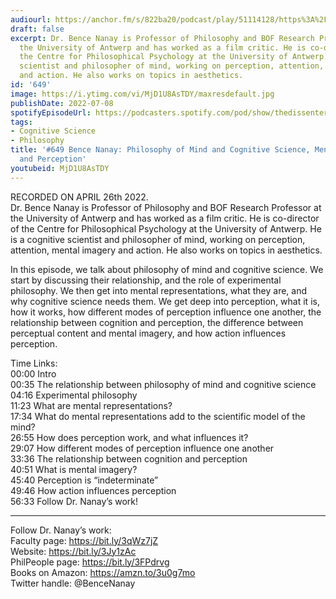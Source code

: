 ```yaml
---
audiourl: https://anchor.fm/s/822ba20/podcast/play/51114128/https%3A%2F%2Fd3ctxlq1ktw2nl.cloudfront.net%2Fstaging%2F2022-3-26%2F7fdd851b-c524-388f-6f13-107dd252dddb.m4a
draft: false
excerpt: Dr. Bence Nanay is Professor of Philosophy and BOF Research Professor at
  the University of Antwerp and has worked as a film critic. He is co-director of
  the Centre for Philosophical Psychology at the University of Antwerp. He is a cognitive
  scientist and philosopher of mind, working on perception, attention, mental imagery
  and action. He also works on topics in aesthetics.
id: '649'
image: https://i.ytimg.com/vi/MjD1U8AsTDY/maxresdefault.jpg
publishDate: 2022-07-08
spotifyEpisodeUrl: https://podcasters.spotify.com/pod/show/thedissenter/episodes/649-Bence-Nanay-Philosophy-of-Mind-and-Cognitive-Science--Mental-Representations--and-Perception-e1hmcmg
tags:
- Cognitive Science
- Philosophy
title: '#649 Bence Nanay: Philosophy of Mind and Cognitive Science, Mental Representations,
  and Perception'
youtubeid: MjD1U8AsTDY
---
```

<div class="timelinks">

RECORDED ON APRIL 26th 2022.  
Dr. Bence Nanay is Professor of Philosophy and BOF Research Professor at the University of Antwerp and has worked as a film critic. He is co-director of the Centre for Philosophical Psychology at the University of Antwerp. He is a cognitive scientist and philosopher of mind, working on perception, attention, mental imagery and action. He also works on topics in aesthetics.

In this episode, we talk about philosophy of mind and cognitive science. We start by discussing their relationship, and the role of experimental philosophy. We then get into mental representations, what they are, and why cognitive science needs them. We get deep into perception, what it is, how it works, how different modes of perception influence one another, the relationship between cognition and perception, the difference between perceptual content and mental imagery, and how action influences perception.

Time Links:  
<time>00:00</time> Intro  
<time>00:35</time> The relationship between philosophy of mind and cognitive science  
<time>04:16</time> Experimental philosophy  
<time>11:23</time> What are mental representations?  
<time>17:34</time> What do mental representations add to the scientific model of the mind?  
<time>26:55</time> How does perception work, and what influences it?  
<time>29:07</time> How different modes of perception influence one another  
<time>33:36</time> The relationship between cognition and perception  
<time>40:51</time> What is mental imagery?  
<time>45:40</time> Perception is “indeterminate”  
<time>49:46</time> How action influences perception  
<time>56:33</time> Follow Dr. Nanay’s work!

---

Follow Dr. Nanay’s work:  
Faculty page: https://bit.ly/3qWz7jZ  
Website: https://bit.ly/3Jy1zAc  
PhilPeople page: https://bit.ly/3FPdrvg  
Books on Amazon: https://amzn.to/3u0g7mo  
Twitter handle: @BenceNanay
</div>

